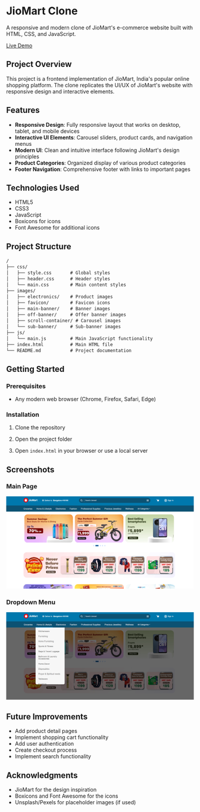 # JioMart Clone

A responsive and modern clone of JioMart's e-commerce website built with HTML, CSS, and JavaScript.

[Live Demo](https://jiomart-clone-web.vercel.app/)

## Project Overview

This project is a frontend implementation of JioMart, India's popular online shopping platform. The clone replicates the UI/UX of JioMart's website with responsive design and interactive elements.

## Features

- **Responsive Design**: Fully responsive layout that works on desktop, tablet, and mobile devices
- **Interactive UI Elements**: Carousel sliders, product cards, and navigation menus
- **Modern UI**: Clean and intuitive interface following JioMart's design principles
- **Product Categories**: Organized display of various product categories
- **Footer Navigation**: Comprehensive footer with links to important pages

## Technologies Used

- HTML5
- CSS3
- JavaScript
- Boxicons for icons
- Font Awesome for additional icons

## Project Structure

```
/
├── css/
│   ├── style.css       # Global styles
│   ├── header.css      # Header styles
│   └── main.css        # Main content styles
├── images/
│   ├── electronics/    # Product images
│   ├── favicon/        # Favicon icons
│   ├── main-banner/    # Banner images
│   ├── off-banner/     # Offer banner images
│   ├── scroll-container/ # Carousel images
│   └── sub-banner/     # Sub-banner images
├── js/
│   └── main.js         # Main JavaScript functionality
├── index.html          # Main HTML file
└── README.md           # Project documentation
```

## Getting Started

### Prerequisites

- Any modern web browser (Chrome, Firefox, Safari, Edge)

### Installation

1. Clone the repository

2. Open the project folder

3. Open `index.html` in your browser or use a local server

## Screenshots

### Main Page
![Main Page](./images/screenshots/mainpage.png)

### Dropdown Menu
![Dropdown Menu](./images/screenshots/dropdown.png)

## Future Improvements

- Add product detail pages
- Implement shopping cart functionality
- Add user authentication
- Create checkout process
- Implement search functionality


## Acknowledgments

- JioMart for the design inspiration
- Boxicons and Font Awesome for the icons
- Unsplash/Pexels for placeholder images (if used) 